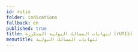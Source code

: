 ```yaml
---
id: rutis
folder: indications
fallback: en
published: true
title: لتهابات المسالك البولية المتكررة (rUTIs)
menutitle: لتهابات المسالك البولية
---
```

